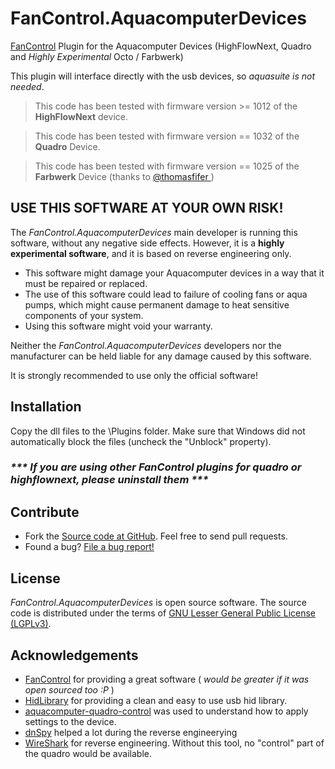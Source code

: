 
# FanControl.AquacomputerDevices
[FanControl](https://github.com/Rem0o/FanControl.Releases) Plugin for the Aquacomputer Devices (HighFlowNext, Quadro and *Highly Experimental* Octo / Farbwerk)

This plugin will interface directly with the usb devices, so *aquasuite is not needed*.
> This code has been tested with firmware version >= 1012 of the **HighFlowNext** device.

> This code has been tested with firmware version == 1032 of the **Quadro** Device.

> This code has been tested with firmware version == 1025 of the **Farbwerk** Device (thanks to [@thomasfifer ](https://github.com/thomasfifer))

## USE THIS SOFTWARE AT YOUR OWN RISK!
The _FanControl.AquacomputerDevices_ main developer is running this software, without any negative side effects. However, it is a **highly experimental software**, and it is based on reverse engineering only.

* This software might damage your Aquacomputer devices in a way that it must be repaired or replaced.
* The use of this software could lead to failure of cooling fans or aqua pumps, which might cause permanent damage to heat sensitive components of your system.
* Using this software might void your warranty.

Neither the _FanControl.AquacomputerDevices_ developers nor the manufacturer can be held liable for any damage caused by this software.

It is strongly recommended to use only the official software!


## Installation
Copy the dll files to the \Plugins folder. Make sure that Windows did not automatically block the files (uncheck the "Unblock" property).
### _*** If you are using other FanControl plugins for quadro or highflownext, please uninstall them ***_

## Contribute

* Fork the [Source code at GitHub](https://github.com/medevil84/FanControl.AquacomputerDevices). Feel free to send pull requests.
* Found a bug? [File a bug report!](https://github.com/medevil84/FanControl.AquacomputerDevices/issues)

## License

_FanControl.AquacomputerDevices_ is open source software. The source code is distributed under the terms of [GNU Lesser General Public License (LGPLv3)](https://www.gnu.org/licenses/gpl-3.0.en.html#content).

## Acknowledgements

 - [FanControl](https://github.com/Rem0o/FanControl.Releases) for providing a great software ( _would be greater if it was open sourced too :P_ )
 - [HidLibrary](https://github.com/mikeobrien/HidLibrary) for providing a clean and easy to use usb hid library.
 - [aquacomputer-quadro-control](https://github.com/leoratte/aquacomputer-quadro-control) was used to understand how to apply settings to the device.
 - [dnSpy](https://github.com/dnSpy/dnSpy) helped a lot during the reverse engineerying
 - [WireShark](https://www.wireshark.org) for reverse engineering. Without this tool, no "control" part of the quadro would be available.
